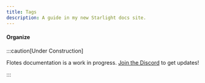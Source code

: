 ```yaml
---
title: Tags
description: A guide in my new Starlight docs site.
---
```


#### <div class="info-badge">Organize</div>

:::caution[Under Construction]

Flotes documentation is a work in progress. 
[Join the Discord](https://discord.com/invite/qKaKeGT8sZ) to get updates!

:::
